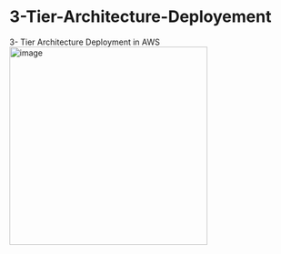 # 3-Tier-Architecture-Deployement
3- Tier Architecture Deployment in AWS
<img width="348" alt="image" src="https://github.com/sqladitya/3-Tier-Architecture-Deployement/assets/84535788/38f61016-5745-4519-89a0-6edf959b2d11">
